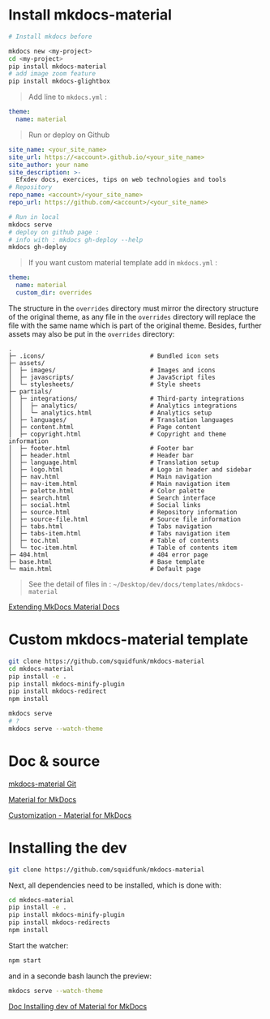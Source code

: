 # Install mkdocs-material

```bash
# Install mkdocs before

mkdocs new <my-project>
cd <my-project>
pip install mkdocs-material
# add image zoom feature
pip install mkdocs-glightbox
```

> Add line to `mkdocs.yml` :

```yaml
theme:
  name: material
```

> Run or deploy on Github

```yml
site_name: <your_site_name>
site_url: https://<account>.github.io/<your_site_name>
site_author: your name
site_description: >-
  Efxdev docs, exercices, tips on web technologies and tools
# Repository
repo_name: <account>/<your_site_name>
repo_url: https://github.com/<account>/<your_site_name>
```

```bash
# Run in local
mkdocs serve
# deploy on github page :
# info with : mkdocs gh-deploy --help
mkdocs gh-deploy
```

> If you want custom material template add in `mkdocs.yml` :

```yml
theme:
  name: material
  custom_dir: overrides
```

The structure in the `overrides` directory must mirror the directory structure of the original theme, as any file in the `overrides` directory will replace the file with the same name which is part of the original theme. Besides, further assets may also be put in the `overrides` directory:

```textile
.
├─ .icons/                             # Bundled icon sets
├─ assets/
│  ├─ images/                          # Images and icons
│  ├─ javascripts/                     # JavaScript files
│  └─ stylesheets/                     # Style sheets
├─ partials/
│  ├─ integrations/                    # Third-party integrations
│  │  ├─ analytics/                    # Analytics integrations
│  │  └─ analytics.html                # Analytics setup
│  ├─ languages/                       # Translation languages
│  ├─ content.html                     # Page content
│  ├─ copyright.html                   # Copyright and theme information
│  ├─ footer.html                      # Footer bar
│  ├─ header.html                      # Header bar
│  ├─ language.html                    # Translation setup
│  ├─ logo.html                        # Logo in header and sidebar
│  ├─ nav.html                         # Main navigation
│  ├─ nav-item.html                    # Main navigation item
│  ├─ palette.html                     # Color palette
│  ├─ search.html                      # Search interface
│  ├─ social.html                      # Social links
│  ├─ source.html                      # Repository information
│  ├─ source-file.html                 # Source file information
│  ├─ tabs.html                        # Tabs navigation
│  ├─ tabs-item.html                   # Tabs navigation item
│  ├─ toc.html                         # Table of contents
│  └─ toc-item.html                    # Table of contents item
├─ 404.html                            # 404 error page
├─ base.html                           # Base template
└─ main.html                           # Default page
```

> See the detail of files in : `~/Desktop/dev/docs/templates/mkdocs-material`

[Extending MkDocs Material Docs](https://squidfunk.github.io/mkdocs-material/customization/#extending-the-theme)

# Custom mkdocs-material template

```bash
git clone https://github.com/squidfunk/mkdocs-material
cd mkdocs-material
pip install -e .
pip install mkdocs-minify-plugin
pip install mkdocs-redirect
npm install

mkdocs serve
# ?
mkdocs serve --watch-theme
```

# Doc & source

[mkdocs-material Git](https://github.com/squidfunk/mkdocs-material)

[Material for MkDocs](https://squidfunk.github.io/mkdocs-material/)

[Customization - Material for MkDocs](https://squidfunk.github.io/mkdocs-material/customization/)

# Installing the dev

```bash
git clone https://github.com/squidfunk/mkdocs-material
```

Next, all dependencies need to be installed, which is done with:

```bash
cd mkdocs-material
pip install -e .
pip install mkdocs-minify-plugin
pip install mkdocs-redirects
npm install
```

Start the watcher:

```bash
npm start
```

and in a seconde bash launch the preview:

```bash
mkdocs serve --watch-theme
```

[Doc Installing dev of Material for MkDocs](https://squidfunk.github.io/mkdocs-material/customization/#theme-development)
